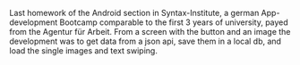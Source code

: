Last homework of the Android section in Syntax-Institute, a german App-development Bootcamp comparable to the first 3 years of university, payed from the Agentur für Arbeit.
From a screen with the button and an image the development was to get data from a json api, save them in a local db, and load the single images and text swiping.
